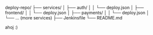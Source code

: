 deploy-repo/
├── services/
│   ├── auth/
│   │   └── deploy.json
│   ├── frontend/
│   │   └── deploy.json
│   ├── payments/
│   │   └── deploy.json
│   └── ... (more services)
├── Jenkinsfile
└── README.md




ahoj :)

